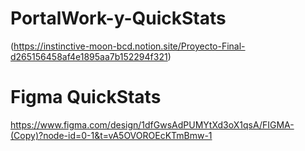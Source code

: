 # PortalWork-y-QuickStats
(https://instinctive-moon-bcd.notion.site/Proyecto-Final-d265156458af4e1895aa7b152294f321)
# Figma QuickStats
https://www.figma.com/design/1dfGwsAdPUMYtXd3oX1qsA/FIGMA-(Copy)?node-id=0-1&t=vA5OVOROEcKTmBmw-1
